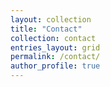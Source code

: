 ```yaml
---
layout: collection
title: "Contact"
collection: contact
entries_layout: grid
permalink: /contact/
author_profile: true
---
```

